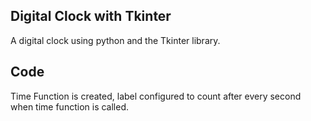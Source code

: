 ## Digital Clock with Tkinter
A digital clock using python and the Tkinter library.

## Code
Time Function is created, label configured to count after every second when time function is called.

